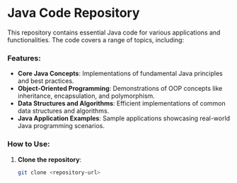 # Java Code Repository

This repository contains essential Java code for various applications and functionalities. The code covers a range of topics, including:

### Features:
- **Core Java Concepts**: Implementations of fundamental Java principles and best practices.
- **Object-Oriented Programming**: Demonstrations of OOP concepts like inheritance, encapsulation, and polymorphism.
- **Data Structures and Algorithms**: Efficient implementations of common data structures and algorithms.
- **Java Application Examples**: Sample applications showcasing real-world Java programming scenarios.

### How to Use:
1. **Clone the repository**:
   ```bash
   git clone <repository-url>
